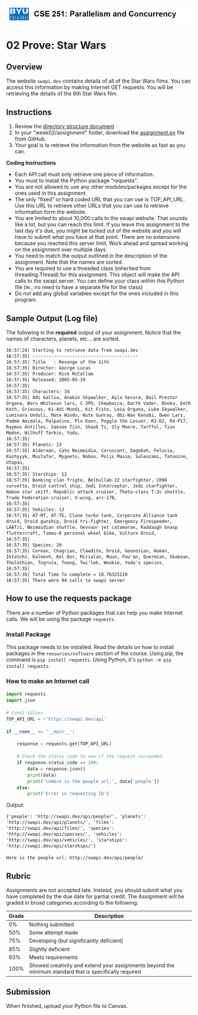 ![](../site/banner.png)

# 02 Prove: Star Wars

## Overview

The website `swapi.dev` contains details of all of the Star Wars films.  You can access this information by making Internet GET requests.  You will be retrieving the details of the 6th Star Wars film.

## Instructions

1. Review the [directory structure document](../overview/directory_structure.md)
2. In your "week02/assignment" folder, download the [assignment.py](assignment/assignment.py) file from GitHub.
4. Your goal is to retrieve the information from the website as fast as you can.

**Coding Instructions**

- Each API call must only retrieve one piece of information.
- You must to install the Python package "requests".
- You are not allowed to use any other modules/packages except for the ones used in this assignment.
- The only "fixed" or hard coded URL that you can use is TOP_API_URL.  Use this URL to retrieve other URLs that you can use to retrieve information form the website.
- You are limited to about 10,000 calls to the swapi website.  That sounds like a lot, but you can reach this limit. If you leave this assignment to the last day it's due, you might be locked out of the website and you will have to submit what you have at that point.  There are no extensions because you reached this server limit. Work ahead and spread working on the assignment over multiple days.
- You need to match the output outlined in the description of the assignment. Note that the names are sorted.
- You are required to use a threaded class (inherited from threading.Thread) for this assignment.  This object will make the API calls to the swapi server. You can define your class within this Python file (ie., no need to have a separate file for the class)
- Do not add any global variables except for the ones included in this program.

## Sample Output (Log file)

The following in the **required** output of your assignment.  Notice that the names of characters, planets, etc... are sorted.

```text
16:57:24| Starting to retrieve data from swapi.dev
16:57:35| ----------------------------------------
16:57:35| Title   : Revenge of the Sith
16:57:35| Director: George Lucas
16:57:35| Producer: Rick McCallum
16:57:35| Released: 2005-05-19
16:57:35|
16:57:35| Characters: 34
16:57:35| Adi Gallia, Anakin Skywalker, Ayla Secura, Bail Prestor Organa, Beru Whitesun lars, C-3PO, Chewbacca, Darth Vader, Dooku, Eeth Koth, Grievous, Ki-Adi-Mundi, Kit Fisto, Leia Organa, Luke Skywalker, Luminara Unduli, Mace Windu, Nute Gunray, Obi-Wan Kenobi, Owen Lars, Padmé Amidala, Palpatine, Plo Koon, Poggle the Lesser, R2-D2, R4-P17, Raymus Antilles, Saesee Tiin, Shaak Ti, Sly Moore, Tarfful, Tion Medon, Wilhuff Tarkin, Yoda,
16:57:35|
16:57:35| Planets: 13
16:57:35| Alderaan, Cato Neimoidia, Coruscant, Dagobah, Felucia, Kashyyyk, Mustafar, Mygeeto, Naboo, Polis Massa, Saleucami, Tatooine, Utapau,
16:57:35|
16:57:35| Starships: 12
16:57:35| Banking clan frigte, Belbullab-22 starfighter, CR90 corvette, Droid control ship, Jedi Interceptor, Jedi starfighter, Naboo star skiff, Republic attack cruiser, Theta-class T-2c shuttle, Trade Federation cruiser, V-wing, arc-170,
16:57:35| 
16:57:35| Vehicles: 13
16:57:35| AT-RT, AT-TE, Clone turbo tank, Corporate Alliance tank droid, Droid gunship, Droid tri-fighter, Emergency Firespeeder, LAAT/i, Neimoidian shuttle, Oevvaor jet catamaran, Raddaugh Gnasp fluttercraft, Tsmeu-6 personal wheel bike, Vulture Droid,
16:57:35|
16:57:35| Species: 20
16:57:35| Cerean, Chagrian, Clawdite, Droid, Geonosian, Human, Iktotchi, Kaleesh, Kel Dor, Mirialan, Muun, Pau'an, Quermian, Skakoan, Tholothian, Togruta, Toong, Twi'lek, Wookie, Yoda's species,
16:57:35|
16:57:35| Total Time To complete = 10.76325120
16:57:35| There were 94 calls to swapi server

```

## How to use the requests package

There are a number of Python packages that can help you make Internet calls.  We will be using the package `requests`.

### Install Package

This package needs to be installed.  Read the details on how to install packages in the `resources/software` section of the course.  Using pip, the command is `pip install requests`.  Using Python, it's `python -m pip install requests`.

### How to make an Internet call

```python
import requests
import json

# Const Values
TOP_API_URL = r'https://swapi.dev/api'

if __name__ == '__main__':

    response = requests.get(TOP_API_URL)
    
    # Check the status code to see if the request succeeded.
    if response.status_code == 200:
        data = response.json()
        print(data)
        print('\nHere is the people url:', data['people'])
    else:
        print('Error in requesting ID')
```

Output:

```
{'people': 'http://swapi.dev/api/people/', 'planets': 'http://swapi.dev/api/planets/', 'films': 'http://swapi.dev/api/films/', 'species': 'http://swapi.dev/api/species/', 'vehicles': 'http://swapi.dev/api/vehicles/', 'starships': 'http://swapi.dev/api/starships/'}

Here is the people url: http://swapi.dev/api/people/
```

## Rubric

Assignments are not accepted late. Instead, you should submit what you have completed by the due date for partial credit.
The Assignment will be graded in broad categories according to the following:

| Grade | Description |
|-------|-------------|
| 0% | Nothing submitted |
| 50% | Some attempt made |
| 75% | Developing (but significantly deficient) |
| 85% | Slightly deficient |
| 93% | Meets requirements |
| 100% | Showed creativity and extend your assignments beyond the minimum standard that is specifically required |


## Submission

When finished, upload your Python file to Canvas.
